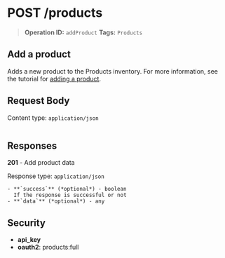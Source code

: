# POST /products

> **Operation ID:** `addProduct`
> **Tags:** `Products`

## Add a product

Adds a new product to the Products inventory. For more information, see the tutorial for <a href="https://pipedrive.readme.io/docs/adding-a-product" target="_blank" rel="noopener noreferrer">adding a product</a>.

## Request Body

Content type: `application/json`

```

```

## Responses

**201** - Add product data

Response type: `application/json`

```
- **`success`** (*optional*) - boolean
  If the response is successful or not
- **`data`** (*optional*) - any
```


## Security

- **api_key**
- **oauth2**: products:full
